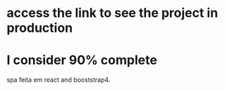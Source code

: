 # access the link to see the project in production
# I consider 90% complete
spa feita em react and booststrap4.
